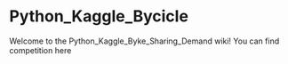 Python_Kaggle_Bycicle
=====================

 Welcome to the Python_Kaggle_Byke_Sharing_Demand wiki! You can find competition here
